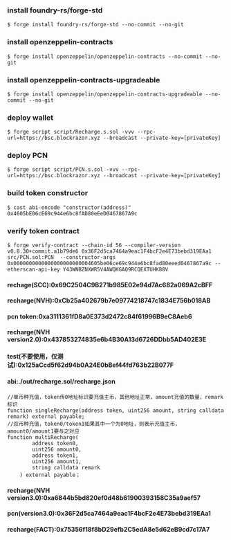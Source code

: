 ### install foundry-rs/forge-std
```shell
$ forge install foundry-rs/forge-std --no-commit --no-git
```
### install openzeppelin-contracts
```shell
$ forge install openzeppelin/openzeppelin-contracts --no-commit --no-git
```

### install openzeppelin-contracts-upgradeable
```shell
$ forge install openzeppelin/openzeppelin-contracts-upgradeable --no-commit --no-git
```

### deploy wallet
```shell
$ forge script script/Recharge.s.sol -vvv --rpc-url=https://bsc.blockrazor.xyz --broadcast --private-key=[privateKey]
```

### deploy PCN
```shell
$ forge script script/PCN.s.sol -vvv --rpc-url=https://bsc.blockrazor.xyz --broadcast --private-key=[privateKey]
```

### build token constructor
```shell
$ cast abi-encode "constructor(address)" 0x4605bE06cE69c944e6bc8fAD80eEeD0467867A9c 
```

### verify token contract
```shell
$ forge verify-contract --chain-id 56 --compiler-version v0.8.30+commit.a1b79de6 0x36F2d5ca7464a9eac1F4bcF2e4E73bebd319EAa1 src/PCN.sol:PCN  --constructor-args 0x0000000000000000000000004605be06ce69c944e6bc8fad80eeed0467867a9c --etherscan-api-key Y43WNBZNXWR5V4AWQKGAQ9RCQEXTUHK88V

```

#### rechage(SCC):0x69C2504C9B271b985E02e94d7Ac682a069A2cBFF
#### recharge(NVH):0xCb25a402679b7e09774218747c1834E756b018AB
#### pcn token:0xa3111361fD8a0E373d2472c84f61996B9eC8Aeb6

#### recharge(NVH version2.0):0x437853274835e6b4B30A13d6726DDbb5AD402E3E

#### test(不要使用，仅测试):0x125aCcd5f62d94b0A24E0bBef44fd763b22B077F

#### abi:./out/recharge.sol/recharge.json

```solidity
//单币种充值，token传0地址标识要充值主币，其他地址正常，amount充值的数量，remark标识
function singleRecharge(address token, uint256 amount, string calldata remark) external payable;
//双币种充值，token0/token1如果其中一个为0地址，则表示充值主币，amount0/amount1要与之对应
function multiRecharge(
        address token0,
        uint256 amount0,
        address token1,
        uint256 amount1,
        string calldata remark
    ) external payable；
```

#### recharge(NVH version3.0):0xa6844b5bd820ef0d48b61900393158C35a9aef57
#### pcn(version3.0):0x36F2d5ca7464a9eac1F4bcF2e4E73bebd319EAa1
#### recharge(FACT):0x75356f18f8bD29efb2C5edA8e5d62eB9cd7c17A7

